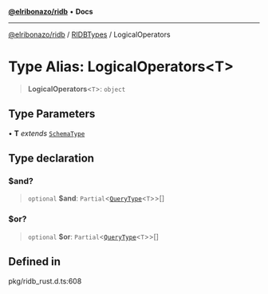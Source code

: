 [**@elribonazo/ridb**](../../../README.md) • **Docs**

***

[@elribonazo/ridb](../../../README.md) / [RIDBTypes](../README.md) / LogicalOperators

# Type Alias: LogicalOperators\<T\>

> **LogicalOperators**\<`T`\>: `object`

## Type Parameters

• **T** *extends* [`SchemaType`](SchemaType.md)

## Type declaration

### $and?

> `optional` **$and**: `Partial`\<[`QueryType`](QueryType.md)\<`T`\>\>[]

### $or?

> `optional` **$or**: `Partial`\<[`QueryType`](QueryType.md)\<`T`\>\>[]

## Defined in

pkg/ridb\_rust.d.ts:608
